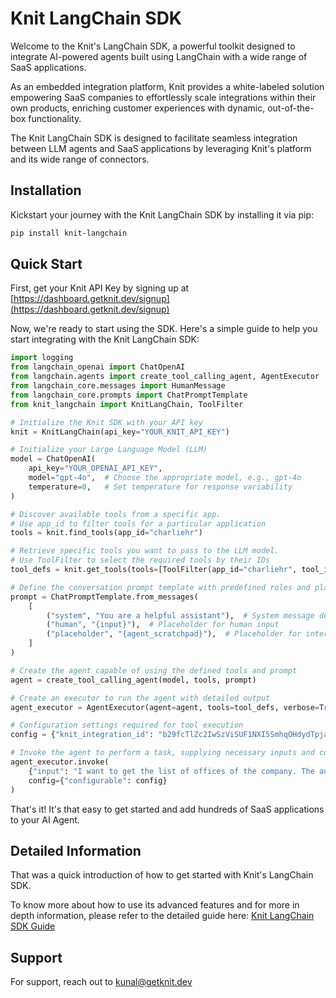 # Knit LangChain SDK

Welcome to the Knit's LangChain SDK, a powerful toolkit designed to integrate AI-powered agents built using LangChain with a wide range of SaaS applications. 

As an embedded integration platform, Knit provides a white-labeled solution empowering SaaS companies to effortlessly scale integrations within their own products, enriching customer experiences with dynamic, out-of-the-box functionality.

The Knit LangChain SDK is designed to facilitate seamless integration between LLM agents and SaaS applications by leveraging Knit's platform and its wide range of connectors. 

## Installation

Kickstart your journey with the Knit LangChain SDK by installing it via pip:

```bash
pip install knit-langchain
```

## Quick Start

First, get your Knit API Key by signing up at [https://dashboard.getknit.dev/signup](https://dashboard.getknit.dev/signup)

Now, we're ready to start using the SDK. Here's a simple guide to help you start integrating with the Knit LangChain SDK:

```python
import logging
from langchain_openai import ChatOpenAI
from langchain.agents import create_tool_calling_agent, AgentExecutor
from langchain_core.messages import HumanMessage
from langchain_core.prompts import ChatPromptTemplate
from knit_langchain import KnitLangChain, ToolFilter

# Initialize the Knit SDK with your API key
knit = KnitLangChain(api_key="YOUR_KNIT_API_KEY")

# Initialize your Large Language Model (LLM)
model = ChatOpenAI(
    api_key="YOUR_OPENAI_API_KEY",
    model="gpt-4o",  # Choose the appropriate model, e.g., gpt-4o
    temperature=0,   # Set temperature for response variability
)

# Discover available tools from a specific app.
# Use app_id to filter tools for a particular application
tools = knit.find_tools(app_id="charliehr")

# Retrieve specific tools you want to pass to the LLM model.
# Use ToolFilter to select the required tools by their IDs
tool_defs = knit.get_tools(tools=[ToolFilter(app_id="charliehr", tool_ids=[tool.tool_id for tool in tools])])

# Define the conversation prompt template with predefined roles and placeholders
prompt = ChatPromptTemplate.from_messages(
    [
        ("system", "You are a helpful assistant"),  # System message defining the agent role
        ("human", "{input}"),  # Placeholder for human input
        ("placeholder", "{agent_scratchpad}"),  # Placeholder for intermediate steps
    ]
)

# Create the agent capable of using the defined tools and prompt
agent = create_tool_calling_agent(model, tools, prompt)

# Create an executor to run the agent with detailed output
agent_executor = AgentExecutor(agent=agent, tools=tool_defs, verbose=True)

# Configuration settings required for tool execution
config = {"knit_integration_id": "b29fcTlZc2IwSzViSUF1NXI5SmhqOHdydTpjaGFybGllaHI="}

# Invoke the agent to perform a task, supplying necessary inputs and configuration
agent_executor.invoke(
    {"input": "I want to get the list of offices of the company. The authorization key is api_1234"},
    config={"configurable": config}
)
```

That's it! It's that easy to get started and add hundreds of SaaS applications to your AI Agent. 

## Detailed Information
That was a quick introduction of how to get started with Knit's LangChain SDK. 

To know more about how to use its advanced features and for more in depth information, please refer to the detailed guide here: [Knit LangChain SDK Guide](https://developers.getknit.dev/docs/knit-ai-langchain-sdk)

## Support

For support, reach out to kunal@getknit.dev